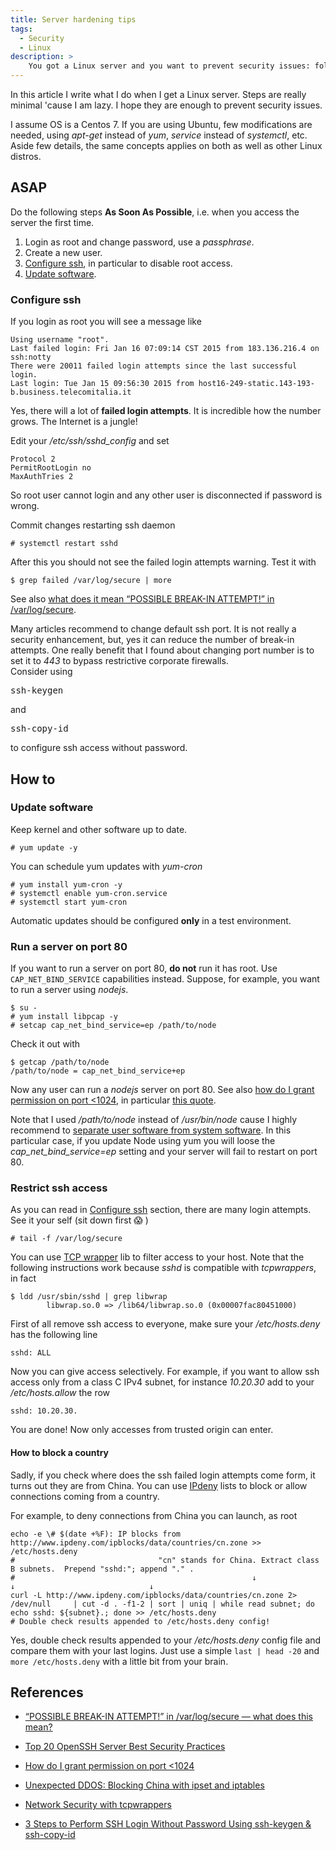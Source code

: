 ```yaml
---
title: Server hardening tips
tags:
  - Security
  - Linux
description: >
    You got a Linux server and you want to prevent security issues: follow these instructions.
---
```


In this article I write what I do when I get a Linux server. Steps are really minimal 'cause I am lazy. I hope they are enough to prevent security issues.

<div class="alert alert-info">I assume OS is a Centos 7. If you are using Ubuntu, few modifications are needed, using <em>apt-get</em> instead of <em>yum</em>, <em>service</em> instead of <em>systemctl</em>, etc. Aside few details, the same concepts applies on both as well as other Linux distros.</div>

## ASAP

<div class="alert alert-warning">Do the following steps <strong>As Soon As Possible</strong>, i.e. when you access the server the first time.</div>

1. Login as root and change password, use a *passphrase*.
2. Create a new user.
3. [Configure ssh](#configure-ssh), in particular to disable root access.
4. [Update software](#update-software).

### Configure ssh

If you login as root you will see a message like

```
Using username "root".
Last failed login: Fri Jan 16 07:09:14 CST 2015 from 183.136.216.4 on ssh:notty
There were 20011 failed login attempts since the last successful login.
Last login: Tue Jan 15 09:56:30 2015 from host16-249-static.143-193-b.business.telecomitalia.it
```

Yes, there will a lot of **failed login attempts**. It is incredible how the number grows. The Internet is a jungle!

Edit your */etc/ssh/sshd_config* and set

```
Protocol 2
PermitRootLogin no
MaxAuthTries 2
```

So root user cannot login and any other user is disconnected if password is wrong.

Commit changes restarting ssh daemon

```
# systemctl restart sshd
```

After this you should not see the failed login attempts warning. Test it with

```
$ grep failed /var/log/secure | more
```

See also [what does it mean “POSSIBLE BREAK-IN ATTEMPT!” in /var/log/secure][1].

<div class="alert alert-info">Many articles recommend to change default ssh port. It is not really a security enhancement, but, yes it can reduce the number of break-in attempts. One really benefit that I found about changing port number is to set it to <em>443</em> to bypass restrictive corporate firewalls.</div>

<div class="alert alert-warning">Consider using <pre>ssh-keygen</pre> and <pre>ssh-copy-id</pre> to configure ssh access without password.</div>

## How to

### Update software

Keep kernel and other software up to date.

```
# yum update -y
```

You can schedule yum updates with *yum-cron*

```
# yum install yum-cron -y
# systemctl enable yum-cron.service
# systemctl start yum-cron
```

<div class="alert alert-warning">Automatic updates should be configured <strong>only</strong> in a test environment.</div>

### Run a server on port 80

If you want to run a server on port 80, **do not** run it has root.
Use `CAP_NET_BIND_SERVICE` capabilities instead. Suppose, for example, you want to run a server using *nodejs*.

```
$ su -
# yum install libpcap -y
# setcap cap_net_bind_service=ep /path/to/node
```

Check it out with

```
$ getcap /path/to/node
/path/to/node = cap_net_bind_service+ep
```

Now any user can run a *nodejs* server on port 80. See also [how do I grant permission on port <1024][3], in particular [this quote](http://forums.fedoraforum.org/showpost.php?p=1129664&postcount=7).

<div class="alert alert-warning">Note that I used <em>/path/to/node</em> instead of <em>/usr/bin/node</em> cause I highly recommend to <a href="http://g14n.info/dotsoftware">separate user software from system software</a>.
In this particular case, if you update Node using yum you will loose the <em>cap_net_bind_service=ep</em> setting and your server will fail to restart on port 80.</div>

### Restrict ssh access

As you can read in [Configure ssh](#configure-ssh) section, there are many login attempts. See it your self (sit down first 😱 )

```
# tail -f /var/log/secure
```

You can use [TCP wrapper][4] lib to filter access to your host. Note that the following instructions work because *sshd* is compatible with *tcpwrappers*, in fact

```
$ ldd /usr/sbin/sshd | grep libwrap
        libwrap.so.0 => /lib64/libwrap.so.0 (0x00007fac80451000)
```

First of all remove ssh access to everyone, make sure your */etc/hosts.deny* has the following line

```
sshd: ALL
```

Now you can give access selectively. For example, if you want to allow ssh access only from a class C IPv4 subnet, for instance *10.20.30* add to your */etc/hosts.allow* the row

```
sshd: 10.20.30.
```

You are done! Now only accesses from trusted origin can enter.

#### How to block a country

Sadly, if you check where does the ssh failed login attempts come form, it turns out they are from China. You can use [IPdeny][6] lists to block or allow connections coming from a country.

For example, to deny connections from China you can launch, as root

```
echo -e \# $(date +%F): IP blocks from http://www.ipdeny.com/ipblocks/data/countries/cn.zone >> /etc/hosts.deny
#                                "cn" stands for China. Extract class B subnets.  Prepend "sshd:"; append "." .
#                                                     ↓                        ↓                              ↓
curl -L http://www.ipdeny.com/ipblocks/data/countries/cn.zone 2> /dev/null     | cut -d . -f1-2 | sort | uniq | while read subnet; do echo sshd: ${subnet}.; done >> /etc/hosts.deny
# Double check results appended to /etc/hosts.deny config!
```

Yes, double check results appended to your */etc/hosts.deny* config file and compare them with your last logins. Just use a simple `last | head -20` and `more /etc/hosts.deny` with a little bit from your brain.

## References

* [“POSSIBLE BREAK-IN ATTEMPT!” in /var/log/secure — what does this mean?][1]
* [Top 20 OpenSSH Server Best Security Practices][2]
* [How do I grant permission on port <1024][3]
* [Unexpected DDOS: Blocking China with ipset and iptables][5]
* [Network Security with tcpwrappers][7]
* [3 Steps to Perform SSH Login Without Password Using ssh-keygen & ssh-copy-id][8]

  [1]: http://serverfault.com/questions/260706/possible-break-in-attempt-in-var-log-secure-what-does-this-mean "“POSSIBLE BREAK-IN ATTEMPT!” in /var/log/secure — what does this mean?"
  [2]: http://www.cyberciti.biz/tips/linux-unix-bsd-openssh-server-best-practices.html "Top 20 OpenSSH Server Best Security Practices"
  [3]: http://forums.fedoraforum.org/showthread.php?t=207398 "How do I grant permission on port <1024"
  [4]: https://en.wikipedia.org/wiki/TCP_Wrapper "TCP wrapper"
  [5]: https://mattwilcox.net/web-development/unexpected-ddos-blocking-china-with-ipset-and-iptables/ "Unexpected DDOS: Blocking China with ipset and iptables"
  [6]: http://www.ipdeny.com/ "IPdeny"
  [7]: https://ubuntu-tutorials.com/2007/09/02/network-security-with-tcpwrappers-hostsallow-and-hostsdeny/ "Network Security with tcpwrappers"
  [8]: http://www.thegeekstuff.com/2008/11/3-steps-to-perform-ssh-login-without-password-using-ssh-keygen-ssh-copy-id/ "3 Steps to Perform SSH Login Without Password Using ssh-keygen & ssh-copy-id"

